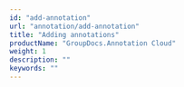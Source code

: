 ```yaml
---
id: "add-annotation"
url: "annotation/add-annotation"
title: "Adding annotations"
productName: "GroupDocs.Annotation Cloud"
weight: 1
description: ""
keywords: ""
---
```



